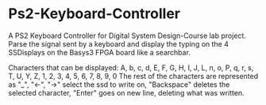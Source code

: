 # Ps2-Keyboard-Controller

A PS2 Keyboard Controller for Digital System Design-Course lab project. Parse the signal sent by a keyboard and display the typing on the 4 SSDisplays on the Basys3 FPGA board like a searchbar.

Characters that can be displayed: A, b, c, d, E, F, G, H, I, J, L, n, o, P, q, r, s, T, U, Y, Z, 1, 2, 3, 4, 5, 6, 7, 8, 9, 0 The rest of the characters are represented as "_", "<-", "->" select the ssd to write on, "Backspace" deletes the selected character, "Enter" goes on new line, deleting what was written.
